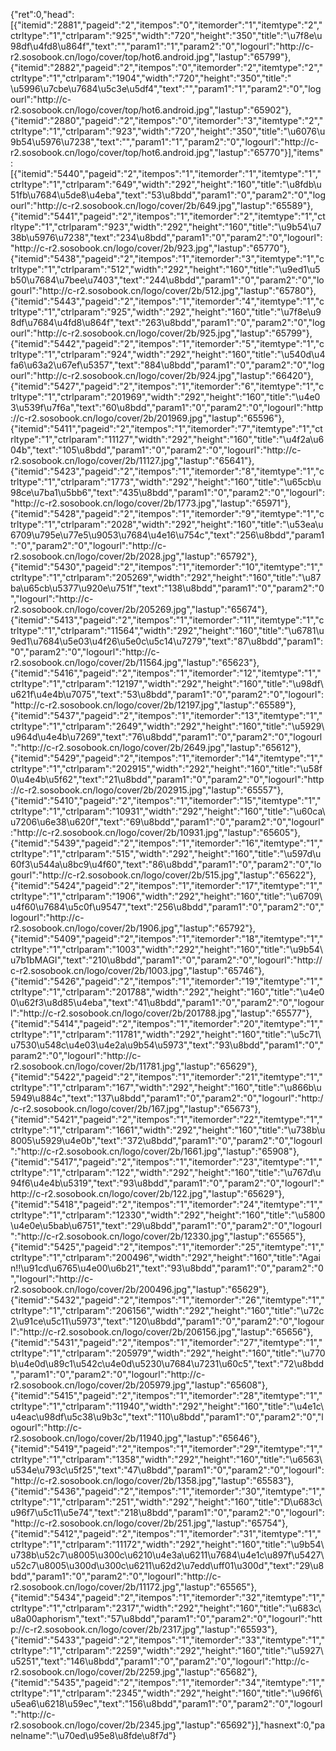 {"ret":0,"head":[{"itemid":"2881","pageid":"2","itempos":"0","itemorder":"1","itemtype":"2","ctrltype":"1","ctrlparam":"925","width":"720","height":"350","title":"\u7f8e\u98df\u4fd8\u864f","text":"","param1":"1","param2":"0","logourl":"http:\/\/c-r2.sosobook.cn\/logo\/cover\/top\/hot6.android.jpg","lastup":"65799"},{"itemid":"2882","pageid":"2","itempos":"0","itemorder":"2","itemtype":"2","ctrltype":"1","ctrlparam":"1904","width":"720","height":"350","title":" \u5996\u7cbe\u7684\u5c3e\u5df4","text":"","param1":"1","param2":"0","logourl":"http:\/\/c-r2.sosobook.cn\/logo\/cover\/top\/hot6.android.jpg","lastup":"65902"},{"itemid":"2880","pageid":"2","itempos":"0","itemorder":"3","itemtype":"2","ctrltype":"1","ctrlparam":"923","width":"720","height":"350","title":"\u6076\u9b54\u5976\u7238","text":"","param1":"1","param2":"0","logourl":"http:\/\/c-r2.sosobook.cn\/logo\/cover\/top\/hot6.android.jpg","lastup":"65770"}],"items":[{"itemid":"5440","pageid":"2","itempos":"1","itemorder":"1","itemtype":"1","ctrltype":"1","ctrlparam":"649","width":"292","height":"160","title":"\u8fdb\u51fb\u7684\u5de8\u4eba","text":"53\u8bdd","param1":"0","param2":"0","logourl":"http:\/\/c-r2.sosobook.cn\/logo\/cover\/2b\/649.jpg","lastup":"65589"},{"itemid":"5441","pageid":"2","itempos":"1","itemorder":"2","itemtype":"1","ctrltype":"1","ctrlparam":"923","width":"292","height":"160","title":"\u9b54\u738b\u5976\u7238","text":"234\u8bdd","param1":"0","param2":"0","logourl":"http:\/\/c-r2.sosobook.cn\/logo\/cover\/2b\/923.jpg","lastup":"65770"},{"itemid":"5438","pageid":"2","itempos":"1","itemorder":"3","itemtype":"1","ctrltype":"1","ctrlparam":"512","width":"292","height":"160","title":"\u9ed1\u5b50\u7684\u7bee\u7403","text":"244\u8bdd","param1":"0","param2":"0","logourl":"http:\/\/c-r2.sosobook.cn\/logo\/cover\/2b\/512.jpg","lastup":"65780"},{"itemid":"5443","pageid":"2","itempos":"1","itemorder":"4","itemtype":"1","ctrltype":"1","ctrlparam":"925","width":"292","height":"160","title":"\u7f8e\u98df\u7684\u4fd8\u864f","text":"263\u8bdd","param1":"0","param2":"0","logourl":"http:\/\/c-r2.sosobook.cn\/logo\/cover\/2b\/925.jpg","lastup":"65799"},{"itemid":"5442","pageid":"2","itempos":"1","itemorder":"5","itemtype":"1","ctrltype":"1","ctrlparam":"924","width":"292","height":"160","title":"\u540d\u4fa6\u63a2\u67ef\u5357","text":"884\u8bdd","param1":"0","param2":"0","logourl":"http:\/\/c-r2.sosobook.cn\/logo\/cover\/2b\/924.jpg","lastup":"66420"},{"itemid":"5427","pageid":"2","itempos":"1","itemorder":"6","itemtype":"1","ctrltype":"1","ctrlparam":"201969","width":"292","height":"160","title":"\u4e03\u539f\u7f6a","text":"60\u8bdd","param1":"0","param2":"0","logourl":"http:\/\/c-r2.sosobook.cn\/logo\/cover\/2b\/201969.jpg","lastup":"65596"},{"itemid":"5411","pageid":"2","itempos":"1","itemorder":"7","itemtype":"1","ctrltype":"1","ctrlparam":"11127","width":"292","height":"160","title":"\u4f2a\u604b","text":"105\u8bdd","param1":"0","param2":"0","logourl":"http:\/\/c-r2.sosobook.cn\/logo\/cover\/2b\/11127.jpg","lastup":"65641"},{"itemid":"5423","pageid":"2","itempos":"1","itemorder":"8","itemtype":"1","ctrltype":"1","ctrlparam":"1773","width":"292","height":"160","title":"\u65cb\u98ce\u7ba1\u5bb6","text":"435\u8bdd","param1":"0","param2":"0","logourl":"http:\/\/c-r2.sosobook.cn\/logo\/cover\/2b\/1773.jpg","lastup":"65971"},{"itemid":"5428","pageid":"2","itempos":"1","itemorder":"9","itemtype":"1","ctrltype":"1","ctrlparam":"2028","width":"292","height":"160","title":"\u53ea\u6709\u795e\u77e5\u9053\u7684\u4e16\u754c","text":"256\u8bdd","param1":"0","param2":"0","logourl":"http:\/\/c-r2.sosobook.cn\/logo\/cover\/2b\/2028.jpg","lastup":"65792"},{"itemid":"5430","pageid":"2","itempos":"1","itemorder":"10","itemtype":"1","ctrltype":"1","ctrlparam":"205269","width":"292","height":"160","title":"\u87ba\u65cb\u5377\u920e\u751f","text":"138\u8bdd","param1":"0","param2":"0","logourl":"http:\/\/c-r2.sosobook.cn\/logo\/cover\/2b\/205269.jpg","lastup":"65674"},{"itemid":"5413","pageid":"2","itempos":"1","itemorder":"11","itemtype":"1","ctrltype":"1","ctrlparam":"11564","width":"292","height":"160","title":"\u6781\u9ed1\u7684\u5e03\u4f26\u5e0c\u5c14\u7279","text":"87\u8bdd","param1":"0","param2":"0","logourl":"http:\/\/c-r2.sosobook.cn\/logo\/cover\/2b\/11564.jpg","lastup":"65623"},{"itemid":"5416","pageid":"2","itempos":"1","itemorder":"12","itemtype":"1","ctrltype":"1","ctrlparam":"12197","width":"292","height":"160","title":"\u98df\u621f\u4e4b\u7075","text":"53\u8bdd","param1":"0","param2":"0","logourl":"http:\/\/c-r2.sosobook.cn\/logo\/cover\/2b\/12197.jpg","lastup":"65589"},{"itemid":"5437","pageid":"2","itempos":"1","itemorder":"13","itemtype":"1","ctrltype":"1","ctrlparam":"2649","width":"292","height":"160","title":"\u5929\u964d\u4e4b\u7269","text":"76\u8bdd","param1":"0","param2":"0","logourl":"http:\/\/c-r2.sosobook.cn\/logo\/cover\/2b\/2649.jpg","lastup":"65612"},{"itemid":"5429","pageid":"2","itempos":"1","itemorder":"14","itemtype":"1","ctrltype":"1","ctrlparam":"202915","width":"292","height":"160","title":"\u58f0\u4e4b\u5f62","text":"21\u8bdd","param1":"0","param2":"0","logourl":"http:\/\/c-r2.sosobook.cn\/logo\/cover\/2b\/202915.jpg","lastup":"65557"},{"itemid":"5410","pageid":"2","itempos":"1","itemorder":"15","itemtype":"1","ctrltype":"1","ctrlparam":"10931","width":"292","height":"160","title":"\u60ca\u7206\u6e38\u620f","text":"69\u8bdd","param1":"0","param2":"0","logourl":"http:\/\/c-r2.sosobook.cn\/logo\/cover\/2b\/10931.jpg","lastup":"65605"},{"itemid":"5439","pageid":"2","itempos":"1","itemorder":"16","itemtype":"1","ctrltype":"1","ctrlparam":"515","width":"292","height":"160","title":"\u597d\u60f3\u544a\u8bc9\u4f60","text":"86\u8bdd","param1":"0","param2":"0","logourl":"http:\/\/c-r2.sosobook.cn\/logo\/cover\/2b\/515.jpg","lastup":"65622"},{"itemid":"5424","pageid":"2","itempos":"1","itemorder":"17","itemtype":"1","ctrltype":"1","ctrlparam":"1906","width":"292","height":"160","title":"\u6709\u4f60\u7684\u5c0f\u9547","text":"256\u8bdd","param1":"0","param2":"0","logourl":"http:\/\/c-r2.sosobook.cn\/logo\/cover\/2b\/1906.jpg","lastup":"65792"},{"itemid":"5409","pageid":"2","itempos":"1","itemorder":"18","itemtype":"1","ctrltype":"1","ctrlparam":"1003","width":"292","height":"160","title":"\u9b54\u7b1bMAGI","text":"210\u8bdd","param1":"0","param2":"0","logourl":"http:\/\/c-r2.sosobook.cn\/logo\/cover\/2b\/1003.jpg","lastup":"65746"},{"itemid":"5426","pageid":"2","itempos":"1","itemorder":"19","itemtype":"1","ctrltype":"1","ctrlparam":"201788","width":"292","height":"160","title":"\u4e00\u62f3\u8d85\u4eba","text":"41\u8bdd","param1":"0","param2":"0","logourl":"http:\/\/c-r2.sosobook.cn\/logo\/cover\/2b\/201788.jpg","lastup":"65577"},{"itemid":"5414","pageid":"2","itempos":"1","itemorder":"20","itemtype":"1","ctrltype":"1","ctrlparam":"11781","width":"292","height":"160","title":"\u5c71\u7530\u548c\u4e03\u4e2a\u9b54\u5973","text":"93\u8bdd","param1":"0","param2":"0","logourl":"http:\/\/c-r2.sosobook.cn\/logo\/cover\/2b\/11781.jpg","lastup":"65629"},{"itemid":"5422","pageid":"2","itempos":"1","itemorder":"21","itemtype":"1","ctrltype":"1","ctrlparam":"167","width":"292","height":"160","title":"\u866b\u5949\u884c","text":"137\u8bdd","param1":"0","param2":"0","logourl":"http:\/\/c-r2.sosobook.cn\/logo\/cover\/2b\/167.jpg","lastup":"65673"},{"itemid":"5421","pageid":"2","itempos":"1","itemorder":"22","itemtype":"1","ctrltype":"1","ctrlparam":"1661","width":"292","height":"160","title":"\u738b\u8005\u5929\u4e0b","text":"372\u8bdd","param1":"0","param2":"0","logourl":"http:\/\/c-r2.sosobook.cn\/logo\/cover\/2b\/1661.jpg","lastup":"65908"},{"itemid":"5417","pageid":"2","itempos":"1","itemorder":"23","itemtype":"1","ctrltype":"1","ctrlparam":"122","width":"292","height":"160","title":"\u767d\u94f6\u4e4b\u5319","text":"93\u8bdd","param1":"0","param2":"0","logourl":"http:\/\/c-r2.sosobook.cn\/logo\/cover\/2b\/122.jpg","lastup":"65629"},{"itemid":"5418","pageid":"2","itempos":"1","itemorder":"24","itemtype":"1","ctrltype":"1","ctrlparam":"12330","width":"292","height":"160","title":"\u5800\u4e0e\u5bab\u6751","text":"29\u8bdd","param1":"0","param2":"0","logourl":"http:\/\/c-r2.sosobook.cn\/logo\/cover\/2b\/12330.jpg","lastup":"65565"},{"itemid":"5425","pageid":"2","itempos":"1","itemorder":"25","itemtype":"1","ctrltype":"1","ctrlparam":"200496","width":"292","height":"160","title":"Again!!\u91cd\u6765\u4e00\u6b21","text":"93\u8bdd","param1":"0","param2":"0","logourl":"http:\/\/c-r2.sosobook.cn\/logo\/cover\/2b\/200496.jpg","lastup":"65629"},{"itemid":"5432","pageid":"2","itempos":"1","itemorder":"26","itemtype":"1","ctrltype":"1","ctrlparam":"206156","width":"292","height":"160","title":"\u72c2\u91ce\u5c11\u5973","text":"120\u8bdd","param1":"0","param2":"0","logourl":"http:\/\/c-r2.sosobook.cn\/logo\/cover\/2b\/206156.jpg","lastup":"65656"},{"itemid":"5431","pageid":"2","itempos":"1","itemorder":"27","itemtype":"1","ctrltype":"1","ctrlparam":"205979","width":"292","height":"160","title":"\u770b\u4e0d\u89c1\u542c\u4e0d\u5230\u7684\u7231\u60c5","text":"72\u8bdd","param1":"0","param2":"0","logourl":"http:\/\/c-r2.sosobook.cn\/logo\/cover\/2b\/205979.jpg","lastup":"65608"},{"itemid":"5415","pageid":"2","itempos":"1","itemorder":"28","itemtype":"1","ctrltype":"1","ctrlparam":"11940","width":"292","height":"160","title":"\u4e1c\u4eac\u98df\u5c38\u9b3c","text":"110\u8bdd","param1":"0","param2":"0","logourl":"http:\/\/c-r2.sosobook.cn\/logo\/cover\/2b\/11940.jpg","lastup":"65646"},{"itemid":"5419","pageid":"2","itempos":"1","itemorder":"29","itemtype":"1","ctrltype":"1","ctrlparam":"1358","width":"292","height":"160","title":"\u6563\u534e\u793c\u5f25","text":"47\u8bdd","param1":"0","param2":"0","logourl":"http:\/\/c-r2.sosobook.cn\/logo\/cover\/2b\/1358.jpg","lastup":"65583"},{"itemid":"5436","pageid":"2","itempos":"1","itemorder":"30","itemtype":"1","ctrltype":"1","ctrlparam":"251","width":"292","height":"160","title":"D\u683c\u96f7\u5c11\u5e74","text":"218\u8bdd","param1":"0","param2":"0","logourl":"http:\/\/c-r2.sosobook.cn\/logo\/cover\/2b\/251.jpg","lastup":"65754"},{"itemid":"5412","pageid":"2","itempos":"1","itemorder":"31","itemtype":"1","ctrltype":"1","ctrlparam":"11172","width":"292","height":"160","title":"\u9b54\u738b\u52c7\u8005\u300c\u6210\u4e3a\u6211\u7684\u4e1c\u897f\u5427\u52c7\u8005\u300d\u300c\u6211\u62d2\u7edd\uff01\u300d","text":"29\u8bdd","param1":"0","param2":"0","logourl":"http:\/\/c-r2.sosobook.cn\/logo\/cover\/2b\/11172.jpg","lastup":"65565"},{"itemid":"5434","pageid":"2","itempos":"1","itemorder":"32","itemtype":"1","ctrltype":"1","ctrlparam":"2317","width":"292","height":"160","title":"\u683c\u8a00aphorism","text":"57\u8bdd","param1":"0","param2":"0","logourl":"http:\/\/c-r2.sosobook.cn\/logo\/cover\/2b\/2317.jpg","lastup":"65593"},{"itemid":"5433","pageid":"2","itempos":"1","itemorder":"33","itemtype":"1","ctrltype":"1","ctrlparam":"2259","width":"292","height":"160","title":"\u5927\u5251","text":"146\u8bdd","param1":"0","param2":"0","logourl":"http:\/\/c-r2.sosobook.cn\/logo\/cover\/2b\/2259.jpg","lastup":"65682"},{"itemid":"5435","pageid":"2","itempos":"1","itemorder":"34","itemtype":"1","ctrltype":"1","ctrlparam":"2345","width":"292","height":"160","title":"\u96f6\u5ea6\u6218\u59ec","text":"156\u8bdd","param1":"0","param2":"0","logourl":"http:\/\/c-r2.sosobook.cn\/logo\/cover\/2b\/2345.jpg","lastup":"65692"}],"hasnext":0,"panelname":"\u70ed\u95e8\u8fde\u8f7d"}
